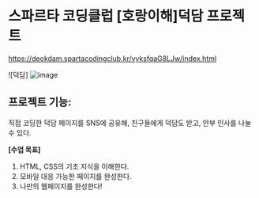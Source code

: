  # 스파르타 코딩클럽 [호랑이해]덕담 프로젝트
 https://deokdam.spartacodingclub.kr/vyksfqaG8LJw/index.html
 
 ![덕담] ![image](https://user-images.githubusercontent.com/87532431/153758472-33c5238c-62bc-426e-a298-73ab964ff822.png)

## 프로젝트 기능: 
직접 코딩한 덕담 페이지를 SNS에 공유해,
친구들에게 덕담도 받고, 안부 인사를 나눌 수 있다.
 
**[수업 목표]**
1. HTML, CSS의 기초 지식을 이해한다.
2. 모바일 대응 가능한 페이지를 완성한다.
3. 나만의 웹페이지를 완성한다!

